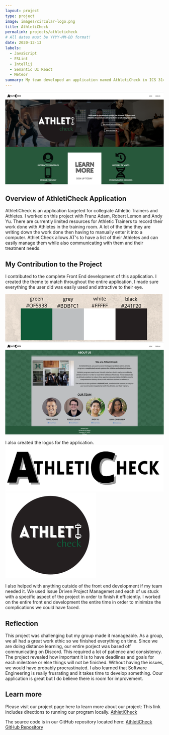 ```yaml
---
layout: project
type: project
image: images/circular-logo.png
title: AthletiCheck
permalink: projects/athleticheck
# All dates must be YYYY-MM-DD format!
date: 2020-12-13
labels:
  - JavaScript
  - ESLint
  - Intellij
  - Semantic UI React
  - Meteor
summary: My team developed an application named AthletiCheck in ICS 314 that is for collegiate sports.
---
```

<img class="ui large centered image" src="../images/landing-1.png">

## Overview of AthletiCheck Application
AthletiCheck is an application targeted for collegiate Athletic Trainers and Athletes. I worked on this project with Franz Adam, Robert Lemon and Andy Yu. There are currently limited resources for Athletic Trainers to record their work done with Athletes in the training room. A lot of the time they are writing down the work done then having to manually enter it into a computer. AthletiCheck allows AT's to have a list of their Athletes and can easily manage them while also communicating with them and their treatment needs.

## My Contribution to the Project 
I contributed to the complete Front End development of this application. I created the theme to match throughout the entire application, I made sure everything the user did was easily used and attractive to their eye. 

<img class="ui large centered image" src="../images/theme-colors.png">
<img class="ui large centered image" src="../images/about-us.png">

I also created the logos for the application.
<img class="ui large centered image" src="../images/small.png">
<img class="ui large centered image" src="../images/circular-logo.png">

I also helped with anything outside of the front end development if my team needed it. We used Issue Driven Project Managemet and each of us stuck with a specific aspect of the project in order to finish it efficiently. I worked on the entire front end development the entire time in order to minimize the complications we could have faced.

## Reflection
This project was challenging but my group made it manageable. As a group, we all had a great work ethic so we finished everything on time. Since we are doing distance learning, our entire porject was based off communicating on Discord. This required a lot of patience and consistency. The project revealed how important it is to have deadlines and goals for each milestone or else things will not be finished. Without having the issues, we would have probably procrastinated. I also learned that Software Engineering is really frusrating and it takes time to develop something. Oour application is great but I do believe there is room for improvement.


## Learn more
Please visit our project page here to learn more about our project:
This link includes directions to running our program locally.
[AthletiCheck](https://athleticheck.github.io/)

The source code is in our GitHub repository located here:
[AthletiCheck GitHub Repository](https://github.com/athleticheck/athleticheck)
